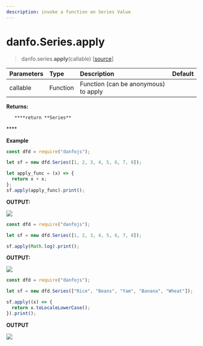 ```yaml
---
description: invoke a function on Series Value
---
```


# danfo.Series.apply

> danfo.series.**apply**\(callable\) \[[source](https://github.com/javascriptdata/danfojs/blob/master/src/danfojs-base/core/series.ts#L1050)\]

| Parameters | Type     | Description                            | Default |
| :--------- | :------- | :------------------------------------- | :------ |
| callable   | Function | Function \(can be anonymous\) to apply |         |

**Returns:**

       ****return **Series**

\*\*\*\*

**Example**

```javascript
const dfd = require("danfojs");

let sf = new dfd.Series([1, 2, 3, 4, 5, 6, 7, 8]);

let apply_func = (x) => {
  return x + x;
};
sf.apply(apply_func).print();
```

**OUTPUT:**

![](../../.gitbook/assets/series_apply.png)

```javascript
const dfd = require("danfojs");

let sf = new dfd.Series([1, 2, 3, 4, 5, 6, 7, 8]);

sf.apply(Math.log).print();
```

**OUTPUT:**

![](../../.gitbook/assets/series_apply1.png)

```javascript
const dfd = require("danfojs");

let sf = new dfd.Series(["Rice", "Beans", "Yam", "Banana", "Wheat"]);

sf.apply((x) => {
  return x.toLocaleLowerCase();
}).print();
```

**OUTPUT**

![](../../.gitbook/assets/series_apply2.png)
